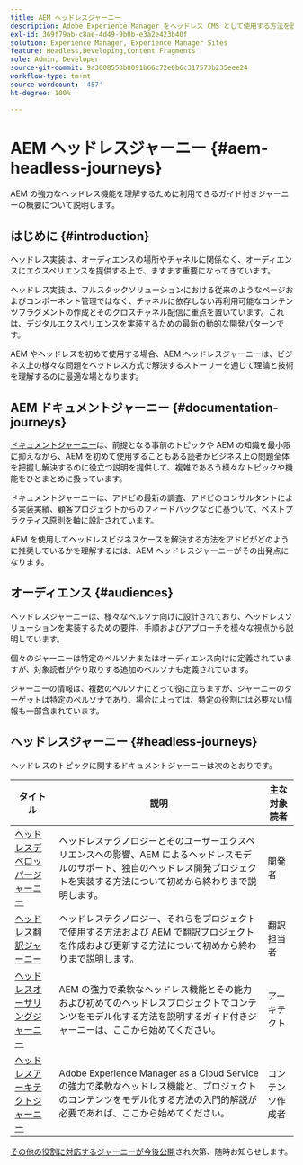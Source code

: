```yaml
---
title: AEM ヘッドレスジャーニー
description: Adobe Experience Manager をヘッドレス CMS として使用する方法を説明するドキュメントジャーニーのコレクションです。
exl-id: 369f79ab-c8ae-4d49-9b0b-e3a2e423b40f
solution: Experience Manager, Experience Manager Sites
feature: Headless,Developing,Content Fragments
role: Admin, Developer
source-git-commit: 9a3008553b8091b66c72e0b6c317573b235eee24
workflow-type: tm+mt
source-wordcount: '457'
ht-degree: 100%

---
```


# AEM ヘッドレスジャーニー {#aem-headless-journeys}

AEM の強力なヘッドレス機能を理解するために利用できるガイド付きジャーニーの概要について説明します。

## はじめに {#introduction}

ヘッドレス実装は、オーディエンスの場所やチャネルに関係なく、オーディエンスにエクスペリエンスを提供する上で、ますます重要になってきています。

ヘッドレス実装は、フルスタックソリューションにおける従来のようなページおよびコンポーネント管理ではなく、チャネルに依存しない再利用可能なコンテンツフラグメントの作成とそのクロスチャネル配信に重点を置いています。これは、デジタルエクスペリエンスを実装するための最新の動的な開発パターンです。

AEM やヘッドレスを初めて使用する場合、AEM ヘッドレスジャーニーは、ビジネス上の様々な問題をヘッドレス方式で解決するストーリーを通じて理論と技術を理解するのに最適な場となります。

## AEM ドキュメントジャーニー {#documentation-journeys}

[ドキュメントジャーニー](/help/journey-documentation/home.md)は、前提となる事前のトピックや AEM の知識を最小限に抑えながら、AEM を初めて使用することもある読者がビジネス上の問題全体を把握し解決するのに役立つ説明を提供して、複雑であろう様々なトピックや機能をひとまとめに扱っています。

ドキュメントジャーニーは、アドビの最新の調査、アドビのコンサルタントによる実装実績、顧客プロジェクトからのフィードバックなどに基づいて、ベストプラクティス原則を軸に設計されています。

AEM を使用してヘッドレスビジネスケースを解決する方法をアドビがどのように推奨しているかを理解するには、AEM ヘッドレスジャーニーがその出発点になります。

## オーディエンス {#audiences}

ヘッドレスジャーニーは、様々なペルソナ向けに設計されており、ヘッドレスソリューションを実装するための要件、手順およびアプローチを様々な視点から説明しています。

個々のジャーニーは特定のペルソナまたはオーディエンス向けに定義されていますが、対象読者がやり取りする追加のペルソナも定義されています。

ジャーニーの情報は、複数のペルソナにとって役に立ちますが、ジャーニーのターゲットは特定のペルソナであり、場合によっては、特定の役割には必要ない情報も一部含まれています。

## ヘッドレスジャーニー {#headless-journeys}

ヘッドレスのトピックに関するドキュメントジャーニーは次のとおりです。

| タイトル | 説明 | 主な対象読者 |
|---|---|---|
| [ヘッドレスデベロッパージャーニー](/help/journey-headless/developer/overview.md) | ヘッドレステクノロジーとそのユーザーエクスペリエンスへの影響、AEM によるヘッドレスモデルのサポート、独自のヘッドレス開発プロジェクトを実装する方法について初めから終わりまで説明します。 | 開発者 |
| [ヘッドレス翻訳ジャーニー](/help/journey-headless/translation/overview.md) | ヘッドレステクノロジー、それらをプロジェクトで使用する方法および AEM で翻訳プロジェクトを作成および更新する方法について初めから終わりまで説明します。 | 翻訳担当者 |
| [ヘッドレスオーサリングジャーニー](/help/journey-headless/author/overview.md) | AEM の強力で柔軟なヘッドレス機能とその能力および初めてのヘッドレスプロジェクトでコンテンツをモデル化する方法を説明するガイド付きジャーニーは、ここから始めてください。 | アーキテクト |
| [ヘッドレスアーキテクトジャーニー](/help/journey-headless/architect/overview.md) | Adobe Experience Manager as a Cloud Service の強力で柔軟なヘッドレス機能と、プロジェクトのコンテンツをモデル化する方法の入門的解説が必要であれば、ここから始めてください。 | コンテンツ作成者 |

[その他の役割に対応するジャーニーが今後公開](/help/journey-documentation/home.md#journeys)され次第、随時お知らせします。
